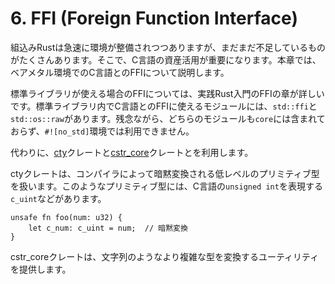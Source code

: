 # 6. FFI (Foreign Function Interface)

組込みRustは急速に環境が整備されつつありますが、まだまだ不足しているものがたくさんあります。そこで、C言語の資産活用が重要になります。本章では、ベアメタル環境でのC言語とのFFIについて説明します。

標準ライブラリが使える場合のFFIについては、実践Rust入門のFFIの章が詳しいです。標準ライブラリ内でC言語とのFFIに使えるモジュールには、`std::ffi`と`std::os::raw`があります。残念ながら、どちらのモジュールも`core`には含まれておらず、`#![no_std]`環境では利用できません。

代わりに、[cty]クレートと[cstr_core]クレートとを利用します。

[cstr_core]: https://crates.io/crates/cstr_core
[cty]: https://crates.io/crates/cty

ctyクレートは、コンパイラによって暗黙変換される低レベルのプリミティブ型を扱います。このようなプリミティブ型には、C言語の`unsigned int`を表現する`c_uint`などがあります。

```rust,ignore
unsafe fn foo(num: u32) {
    let c_num: c_uint = num;  // 暗黙変換
}
```

cstr_coreクレートは、文字列のようなより複雑な型を変換するユーティリティを提供します。